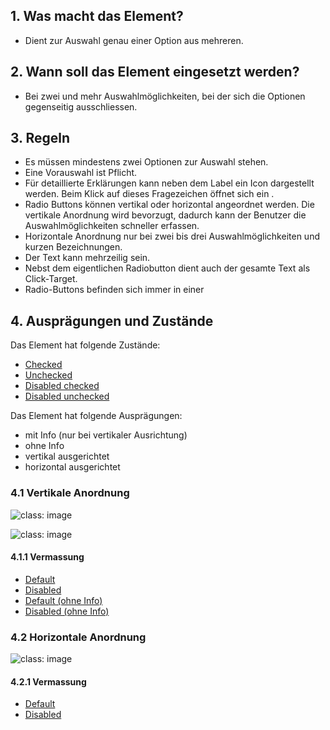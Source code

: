 ## 1. Was macht das Element?
*   Dient zur Auswahl genau einer Option aus mehreren.

## 2. Wann soll das Element eingesetzt werden?
*   Bei zwei und mehr Auswahlmöglichkeiten, bei der sich die Optionen gegenseitig ausschliessen.

## 3. Regeln
*   Es müssen mindestens zwei Optionen zur Auswahl stehen.
*   Eine Vorauswahl ist Pflicht.
*   Für detaillierte Erklärungen kann neben dem Label ein Icon dargestellt werden. Beim Klick auf dieses Fragezeichen öffnet sich ein .
*   Radio Buttons können vertikal oder horizontal angeordnet werden. Die vertikale Anordnung wird bevorzugt, dadurch kann der Benutzer die Auswahlmöglichkeiten schneller erfassen.
*   Horizontale Anordnung nur bei zwei bis drei Auswahlmöglichkeiten und kurzen Bezeichnungen.
*   Der Text kann mehrzeilig sein.
*   Nebst dem eigentlichen Radiobutton dient auch der gesamte Text als Click-Target.
*   Radio-Buttons befinden sich immer in einer

## 4. Ausprägungen und Zustände
Das Element hat folgende Zustände:
*   [Checked](https://sbb.invisionapp.com/d/main#/console/14051805/313166963/inspect)
*   [Unchecked](https://sbb.invisionapp.com/d/main#/console/14051805/313166966/inspect)
*   [Disabled checked](https://sbb.invisionapp.com/d/main#/console/14051805/313166964/inspect)
*   [Disabled unchecked](https://sbb.invisionapp.com/d/main#/console/14051805/313166965/inspect)

Das Element hat folgende Ausprägungen:
*   mit Info (nur bei vertikaler Ausrichtung)
*   ohne Info
*   vertikal ausgerichtet
*   horizontal ausgerichtet

### 4.1 Vertikale Anordnung
![](https://raw.githubusercontent.com/sbb-design-systems/mdsd/master/elements/12-radiobutton/images/ME12_Vertikal_default.png 'class: image')

![](https://raw.githubusercontent.com/sbb-design-systems/mdsd/master/elements/12-radiobutton/images/ME12_Vertikal_ohne_Info.png 'class: image')


#### 4.1.1 Vermassung
*   [Default](https://sbb.invisionapp.com/d/main#/console/14051805/313166967/inspect)
*   [Disabled](https://sbb.invisionapp.com/d/main#/console/14051805/313166968/inspect)
*   [Default (ohne Info)](https://sbb.invisionapp.com/d/main#/console/14051805/313166969/inspect)
*   [Disabled (ohne Info)](https://sbb.invisionapp.com/d/main#/console/14051805/313166970/inspect)

### 4.2 Horizontale Anordnung
![](https://raw.githubusercontent.com/sbb-design-systems/mdsd/master/elements/12-radiobutton/images/ME12_Horizontal.png 'class: image')


#### 4.2.1 Vermassung
*   [Default](https://sbb.invisionapp.com/d/main#/console/14051805/313166961/inspect)
*   [Disabled](https://sbb.invisionapp.com/d/main#/console/14051805/313166962/inspect)